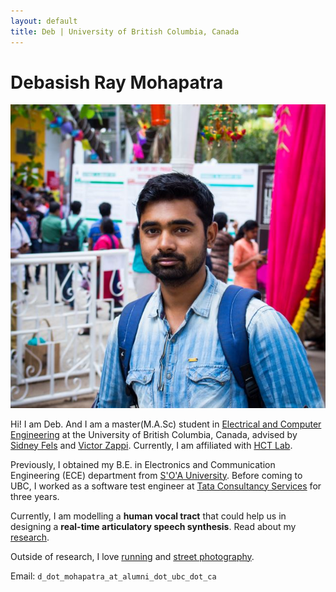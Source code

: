 ```yaml
---
layout: default
title: Deb | University of British Columbia, Canada
---
```

	
	
# Debasish Ray Mohapatra #

<img src="img/Capture.JPG" alt="Photo" class="leftside_image">

Hi! I am Deb. And I am a master(M.A.Sc) student in [Electrical and Computer Engineering](http://www.ece.ubc.ca/) at the University of British Columbia, Canada, advised by [Sidney Fels](https://www.ece.ubc.ca/faculty/sid-fels) and [Victor Zappi](https://toomuchidle.com/). Currently, I am affiliated with [HCT Lab](http://hct.ece.ubc.ca/).

Previously, I obtained my B.E. in Electronics and Communication Engineering (ECE) department from [S'O'A University](https://www.soa.ac.in/iter). Before coming to UBC, I worked as a software test engineer at [Tata Consultancy Services](https://www.tcs.com/) for three years.

Currently, I am modelling a **human vocal tract** that could help us in designing a **real-time articulatory speech synthesis**. Read about my [research](/projects).

Outside of research, I love [running](https://www.strava.com/athletes/45967561) and [street photography](https://500px.com/debasishraymohapatra).
			
Email: `d_dot_mohapatra_at_alumni_dot_ubc_dot_ca`


